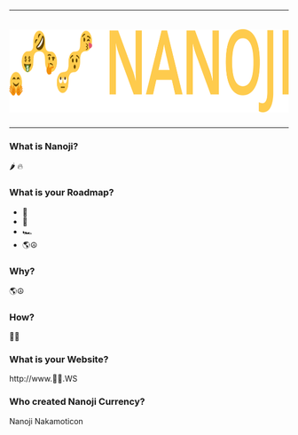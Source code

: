 <hr />
<div align="center">
    <img src="images/nanoji-logo.png" alt="Logo" width='auto' height='150px' style="padding-top:20px;padding-bottom:10px;" />
</div>
<hr />

### What is Nanoji?

🌶️ 🔥

### What is your Roadmap?

* 🚀
* 🌙
* 🏎️
* 🌎☮

### Why?

🌎☮

### How?

🚀🤑

### What is your Website?

http://www.🚀🤑.WS

### Who created Nanoji Currency?

Nanoji Nakamoticon
